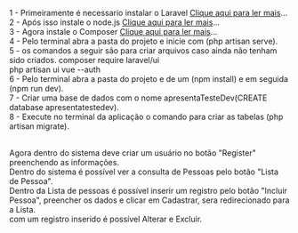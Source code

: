 1 - Primeiramente é necessario instalar o Laravel <a href="https://laravel.com/docs/10.x/installation">Clique aqui para ler mais</a>...<br>
2 - Após isso instale o node.js <a href="https://nodejs.org/en">Clique aqui para ler mais</a>...<br>
3 - Agora instale o Composer <a href="https://getcomposer.org">Clique aqui para ler mais</a>...<br> 
4 - Pelo terminal abra a pasta do projeto e inicie com (php artisan serve). <br>
5 - os comandos a seguir são para criar arquivos caso ainda não tenham sido criados.
    composer require laravel/ui <br>
    php artisan ui vue --auth <br>
6 - Pelo terminal abra a pasta do projeto e de um (npm install) e em seguida (npm run dev).<br>
7 - Criar uma base de dados com o nome apresentaTesteDev(CREATE database apresentatestedev).<br>
8 - Execute no terminal da aplicação o comando para criar as tabelas (php artisan migrate).<br><br>

Agora dentro do sistema deve criar um usuário no botão "Register" preenchendo as informações.<br>
Dentro do sistema é possível ver a consulta de Pessoas pelo botão "Lista de Pessoa".<br>
Dentro da Lista de pessoas é possível inserir um registro pelo botão "Incluir Pessoa", preencher os dados e clicar em Cadastrar, sera redirecionado para a Lista.<br>
com um registro inserido é possível Alterar e Excluir.
